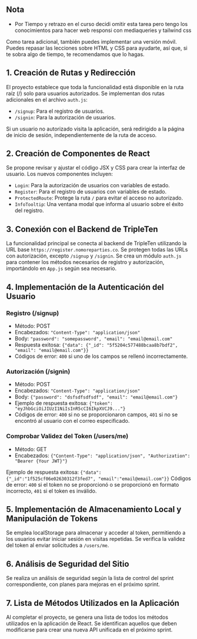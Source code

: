 ## Nota

- Por Tiempo y retrazo en el curso decidi omitir esta tarea pero tengo los conocimientos para hacer web responsi con mediaqueries y tailwind css

Como tarea adicional, también puedes implementar una versión móvil. Puedes repasar las lecciones sobre HTML y CSS para ayudarte, así que, si te sobra algo de tiempo, te recomendamos que lo hagas.

## 1. Creación de Rutas y Redirección

El proyecto establece que toda la funcionalidad está disponible en la ruta raíz (/) solo para usuarios autorizados. Se implementan dos rutas adicionales en el archivo `auth.js`:

- `/signup`: Para el registro de usuarios.
- `/signin`: Para la autorización de usuarios.

Si un usuario no autorizado visita la aplicación, será redirigido a la página de inicio de sesión, independientemente de la ruta de acceso.

## 2. Creación de Componentes de React

Se propone revisar y ajustar el código JSX y CSS para crear la interfaz de usuario. Los nuevos componentes incluyen:

- `Login`: Para la autorización de usuarios con variables de estado.
- `Register`: Para el registro de usuarios con variables de estado.
- `ProtectedRoute`: Protege la ruta `/` para evitar el acceso no autorizado.
- `InfoTooltip`: Una ventana modal que informa al usuario sobre el éxito del registro.

## 3. Conexión con el Backend de TripleTen

La funcionalidad principal se conecta al backend de TripleTen utilizando la URL base `https://register.nomoreparties.co`. Se protegen todas las URLs con autorización, excepto `/signup` y `/signin`. Se crea un módulo `auth.js` para contener los métodos necesarios de registro y autorización, importándolo en `App.js` según sea necesario.

## 4. Implementación de la Autenticación del Usuario

### Registro (/signup)

- Método: POST
- Encabezados: `"Content-Type": "application/json"`
- Body: `"password": "somepassword", "email": "email@email.com"`
- Respuesta exitosa: `{"data": {"_id": "5f5204c577488bcaa8b7bdf2", "email": "email@email.com"}}`
- Códigos de error: `400` si uno de los campos se rellenó incorrectamente.

### Autorización (/signin)

- Método: POST
- Encabezados: `"Content-Type": "application/json"`
- Body: `{"password": "dsfsdfsdfsdf", "email": "email@email.com"}`
- Ejemplo de respuesta exitosa: `{"token": "eyJhbGciOiJIUzI1NiIsInR5cCI6IkpXVCJ9..."}`
- Códigos de error: `400` si no se proporcionaron campos, `401` si no se encontró al usuario con el correo especificado.

### Comprobar Validez del Token (/users/me)

- Método: GET
- Encabezados: `{"Content-Type": "application/json", "Authorization": "Bearer {Your JWT}"}`

Ejemplo de respuesta exitosa: `{"data": {"_id":"1f525cf06e02630312f3fed7", "email":"email@email.com"}}`
Códigos de error: `400` si el token no se proporcionó o se proporcionó en formato incorrecto, `401` si el token es inválido.

## 5. Implementación de Almacenamiento Local y Manipulación de Tokens

Se emplea localStorage para almacenar y acceder al token, permitiendo a los usuarios evitar iniciar sesión en visitas repetidas. Se verifica la validez del token al enviar solicitudes a `/users/me`.

## 6. Análisis de Seguridad del Sitio

Se realiza un análisis de seguridad según la lista de control del sprint correspondiente, con planes para mejoras en el próximo sprint.

## 7. Lista de Métodos Utilizados en la Aplicación

Al completar el proyecto, se genera una lista de todos los métodos utilizados en la aplicación de React. Se identifican aquellos que deben modificarse para crear una nueva API unificada en el próximo sprint.
